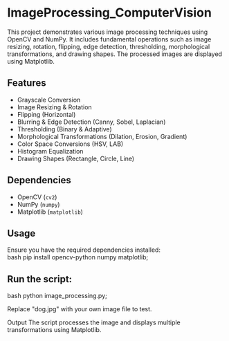 # ImageProcessing_ComputerVision
This project demonstrates various image processing techniques using OpenCV and NumPy. It includes fundamental operations such as image resizing, rotation, flipping, edge detection, thresholding, morphological transformations, and drawing shapes. The processed images are displayed using Matplotlib.  

## Features  
- Grayscale Conversion  
- Image Resizing & Rotation  
- Flipping (Horizontal)  
- Blurring & Edge Detection (Canny, Sobel, Laplacian)  
- Thresholding (Binary & Adaptive)  
- Morphological Transformations (Dilation, Erosion, Gradient)  
- Color Space Conversions (HSV, LAB)  
- Histogram Equalization  
- Drawing Shapes (Rectangle, Circle, Line)  

## Dependencies  
- OpenCV (`cv2`)  
- NumPy (`numpy`)  
- Matplotlib (`matplotlib`)  

## Usage  
Ensure you have the required dependencies installed:  
bash
pip install opencv-python numpy matplotlib;

## Run the script:
bash
python image_processing.py;

Replace "dog.jpg" with your own image file to test.

Output
The script processes the image and displays multiple transformations using Matplotlib.


